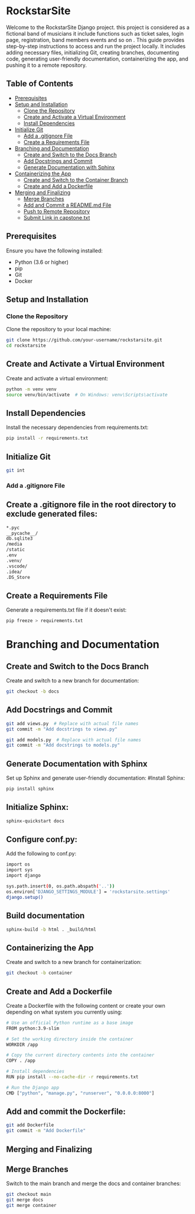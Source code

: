 # RockstarSite

Welcome to the RockstarSite Django project. this project is considered as a fictional band of musicians it include functions such as ticket sales, login page, registration, band members events and so on . This guide provides step-by-step instructions to access and run the project locally. It includes adding necessary files, initializing Git, creating branches, documenting code, generating user-friendly documentation, containerizing the app, and pushing it to a remote repository.

## Table of Contents

- [Prerequisites](#prerequisites)
- [Setup and Installation](#setup-and-installation)
  - [Clone the Repository](#clone-the-repository)
  - [Create and Activate a Virtual Environment](#create-and-activate-a-virtual-environment)
  - [Install Dependencies](#install-dependencies)
- [Initialize Git](#initialize-git)
  - [Add a .gitignore File](#add-a-gitignore-file)
  - [Create a Requirements File](#create-a-requirements-file)
- [Branching and Documentation](#branching-and-documentation)
  - [Create and Switch to the Docs Branch](#create-and-switch-to-the-docs-branch)
  - [Add Docstrings and Commit](#add-docstrings-and-commit)
  - [Generate Documentation with Sphinx](#generate-documentation-with-sphinx)
- [Containerizing the App](#containerizing-the-app)
  - [Create and Switch to the Container Branch](#create-and-switch-to-the-container-branch)
  - [Create and Add a Dockerfile](#create-and-add-a-dockerfile)
- [Merging and Finalizing](#merging-and-finalizing)
  - [Merge Branches](#merge-branches)
  - [Add and Commit a README.md File](#add-and-commit-a-readme-md-file)
  - [Push to Remote Repository](#push-to-remote-repository)
  - [Submit Link in capstone.txt](#submit-link-in-capstonetxt)

## Prerequisites

Ensure you have the following installed:
- Python (3.6 or higher)
- pip
- Git
- Docker

## Setup and Installation

### Clone the Repository

Clone the repository to your local machine:

```sh
git clone https://github.com/your-username/rockstarsite.git
cd rockstarsite
```
## Create and Activate a Virtual Environment

Create and activate a virtual environment:

```sh
python -m venv venv
source venv/bin/activate  # On Windows: venv\Scripts\activate
```
## Install Dependencies
Install the necessary dependencies from requirements.txt:
```sh
pip install -r requirements.txt
```

## Initialize Git
```sh
git int
```
### Add a .gitignore File
## Create a .gitignore file in the root directory to exclude generated files:
```sh
*.pyc
__pycache__/
db.sqlite3
/media
/static
.env
.venv/
.vscode/
.idea/
.DS_Store
```
## Create a Requirements File
Generate a requirements.txt file if it doesn't exist:
```sh
pip freeze > requirements.txt
```
# Branching and Documentation
## Create and Switch to the Docs Branch
Create and switch to a new branch for documentation:
```sh
git checkout -b docs
```
## Add Docstrings and Commit
```sh
git add views.py  # Replace with actual file names
git commit -m "Add docstrings to views.py"

git add models.py  # Replace with actual file names
git commit -m "Add docstrings to models.py"
```
## Generate Documentation with Sphinx
Set up Sphinx and generate user-friendly documentation:
#Install Sphinx:
```sh
pip install sphinx
```
## Initialize Sphinx:
```sh
sphinx-quickstart docs
```
## Configure conf.py:
Add the following to conf.py:
```sh
import os
import sys
import django

sys.path.insert(0, os.path.abspath('..'))
os.environ['DJANGO_SETTINGS_MODULE'] = 'rockstarsite.settings'
django.setup()
```
## Build documentation
```sh
sphinx-build -b html . _build/html
```
## Containerizing the App
Create and switch to a new branch for containerization:
```sh
git checkout -b container
```
## Create and Add a Dockerfile
Create a Dockerfile with the following content or create your own depending on what system you currently using:
```sh
# Use an official Python runtime as a base image
FROM python:3.9-slim

# Set the working directory inside the container
WORKDIR /app

# Copy the current directory contents into the container
COPY . /app

# Install dependencies
RUN pip install --no-cache-dir -r requirements.txt

# Run the Django app
CMD ["python", "manage.py", "runserver", "0.0.0.0:8000"]
```
## Add and commit the Dockerfile:
```sh
git add Dockerfile
git commit -m "Add Dockerfile"
```
## Merging and Finalizing
## Merge Branches
Switch to the main branch and merge the docs and container branches:
```sh
git checkout main
git merge docs
git merge container
```












